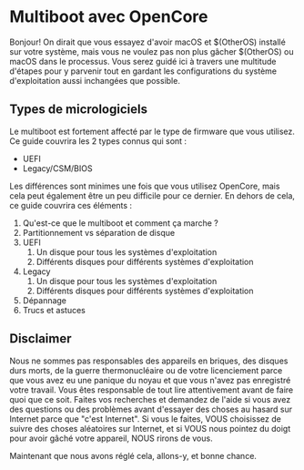 # Multiboot avec OpenCore

Bonjour! On dirait que vous essayez d'avoir macOS et $(OtherOS) installé sur votre système, mais vous ne voulez pas non plus gâcher $(OtherOS) ou macOS dans le processus. Vous serez guidé ici à travers une multitude d'étapes pour y parvenir tout en gardant les configurations du système d'exploitation aussi inchangées que possible.

## Types de micrologiciels

Le multiboot est fortement affecté par le type de firmware que vous utilisez. Ce guide couvrira les 2 types connus qui sont :&#x20;

* UEFI
* Legacy/CSM/BIOS

Les différences sont minimes une fois que vous utilisez OpenCore, mais cela peut également être un peu difficile pour ce dernier. En dehors de cela, ce guide couvrira ces éléments :&#x20;

1. Qu'est-ce que le multiboot et comment ça marche ?
2. Partitionnement vs séparation de disque
3. UEFI
   1. Un disque pour tous les systèmes d'exploitation
   2. Différents disques pour différents systèmes d'exploitation
4. Legacy
   1. Un disque pour tous les systèmes d'exploitation
   2. Différents disques pour différents systèmes d'exploitation
5. Dépannage
6. Trucs et astuces

## Disclaimer <a href="#disclaimer" id="disclaimer"></a>

Nous ne sommes pas responsables des appareils en briques, des disques durs morts, de la guerre thermonucléaire ou de votre licenciement parce que vous avez eu une panique du noyau et que vous n'avez pas enregistré votre travail. Vous êtes responsable de tout lire attentivement avant de faire quoi que ce soit. Faites vos recherches et demandez de l'aide si vous avez des questions ou des problèmes avant d'essayer des choses au hasard sur Internet parce que "c'est Internet". Si vous le faites, VOUS choisissez de suivre des choses aléatoires sur Internet, et si VOUS nous pointez du doigt pour avoir gâché votre appareil, NOUS rirons de vous.

Maintenant que nous avons réglé cela, allons-y, et bonne chance.
